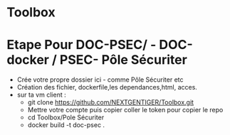 # Toolbox
# Etape Pour DOC-PSEC/ - DOC-docker / PSEC- Pôle Sécuriter
  * Crée votre propre dossier ici - comme Pôle Sécuriter etc
  * Création des fichier, dockerfile,les dependances,html, acces.
  *  sur ta vm client :
       * git clone https://github.com/NEXTGENTIGER/Toolbox.git
       * Mettre votre compte puis copier coller le token pour copier le repo
       * cd Toolbox/Pole Sécuriter
       * docker build -t doc-psec .


